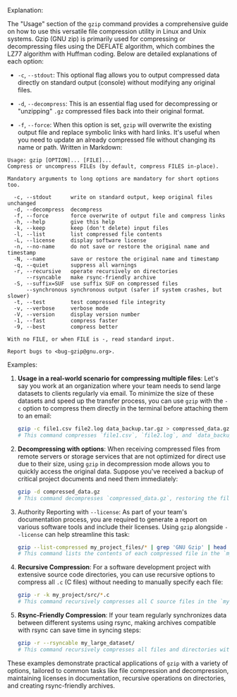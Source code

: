 Explanation:

The "Usage" section of the `gzip` command provides a comprehensive guide on how to use this versatile file compression utility in Linux and Unix systems. Gzip (GNU zip) is primarily used for compressing or decompressing files using the DEFLATE algorithm, which combines the LZ77 algorithm with Huffman coding. Below are detailed explanations of each option:

- `-c`, `--stdout`: This optional flag allows you to output compressed data directly on standard output (console) without modifying any original files.

- `-d`, `--decompress`: This is an essential flag used for decompressing or "unzipping" `.gz` compressed files back into their original format.

- `-f`, `--force`: When this option is set, `gzip` will overwrite the existing output file and replace symbolic links with hard links. It's useful when you need to update an already compressed file without changing its name or path.
 Written in Markdown:

```
Usage: gzip [OPTION]... [FILE]...
Compress or uncompress FILEs (by default, compress FILES in-place).

Mandatory arguments to long options are mandatory for short options too.

  -c, --stdout      write on standard output, keep original files unchanged
  -d, --decompress  decompress
  -f, --force       force overwrite of output file and compress links
  -h, --help        give this help
  -k, --keep        keep (don't delete) input files
  -l, --list        list compressed file contents
  -L, --license     display software license
  -n, --no-name     do not save or restore the original name and timestamp
  -N, --name        save or restore the original name and timestamp
  -q, --quiet       suppress all warnings
  -r, --recursive   operate recursively on directories
      --rsyncable   make rsync-friendly archive
  -S, --suffix=SUF  use suffix SUF on compressed files
      --synchronous synchronous output (safer if system crashes, but slower)
  -t, --test        test compressed file integrity
  -v, --verbose     verbose mode
  -V, --version     display version number
  -1, --fast        compress faster
  -9, --best        compress better

With no FILE, or when FILE is -, read standard input.

Report bugs to <bug-gzip@gnu.org>.
```

Examples:

1. **Usage in a real-world scenario for compressing multiple files**: Let's say you work at an organization where your team needs to send large datasets to clients regularly via email. To minimize the size of these datasets and speed up the transfer process, you can use `gzip` with the `-c` option to compress them directly in the terminal before attaching them to an email:

   ```bash
   gzip -c file1.csv file2.log data_backup.tar.gz > compressed_data.gz
   # This command compresses `file1.csv`, `file2.log`, and `data_backup.tar.gz` into a single file, `compressed_data.gz`, which can then be emailed to clients.
   ```

2. **Decompressing with options**: When receiving compressed files from remote servers or storage services that are not optimized for direct use due to their size, using `gzip` in decompression mode allows you to quickly access the original data. Suppose you've received a backup of critical project documents and need them immediately:

   ```bash
   gzip -d compressed_data.gz
   # This command decompresses `compressed_data.gz`, restoring the files in their original format for immediate use.
   ```

3. Authority Reporting with `--license`: As part of your team's documentation process, you are required to generate a report on various software tools and include their licenses. Using `gzip` alongside `--license` can help streamline this task:

   ```bash
   gzip --list-compressed my_project_files/* | grep 'GNU Gzip' | head -n 1
   # This command lists the contents of each compressed file in the `my_project_files/` directory and extracts information about GNU Gzip, useful for documentation.
   ```

4. **Recursive Compression**: For a software development project with extensive source code directories, you can use recursive options to compress all `.c` (C files) without needing to manually specify each file:

   ```bash
   gzip -r -k my_project/src/*.c
   # This command recursively compresses all C source files in the `my_project/src/` directory, preserving their original filenames and directories due to `-k`.
   ```

5. **Rsync-Friendly Compression**: If your team regularly synchronizes data between different systems using rsync, making archives compatible with rsync can save time in syncing steps:

   ```bash
   gzip -r --rsyncable my_large_dataset/
   # This command recursively compresses all files and directories within `my_large_dataset/`, optimizing the archive for efficient synchronization via rsync.
   ```

These examples demonstrate practical applications of `gzip` with a variety of options, tailored to common tasks like file compression and decompression, maintaining licenses in documentation, recursive operations on directories, and creating rsync-friendly archives.